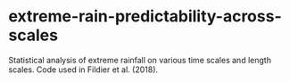 # extreme-rain-predictability-across-scales

Statistical analysis of extreme rainfall on various time scales and length scales.
Code used in Fildier et al. (2018).
